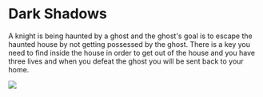 <h1>Dark Shadows</h1>
<p>A knight is being haunted by a ghost and the ghost's goal is to escape the haunted house by not getting possessed by the ghost. There is a key you need to find inside the house in order to get out of the house and you have three lives and when you defeat the ghost you will be sent back to your home.</p>
<img src="https://ak2.picdn.net/shutterstock/videos/4457852/thumb/1.jpg">
